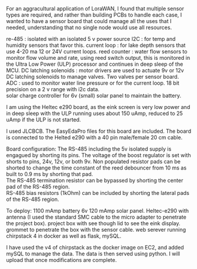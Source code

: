 For an aggracultural application of LoraWAN, I found that multiple sensor types are required, and rather than building PCBs to handle each case, I wanted to have a sensor board that could manage all the uses that I needed, understanding that no single node would use all resources.  

re-485 : isolated with an isolated 5 v power source
I2C : for temp and  humidity sensors that favor this.
current loop : for lake depth sensors that use 4-20 ma 12 or 24V current loops.
reed counter : water flow sensors to monitor flow volume and rate, using reed switch output, this is monitored in the Ultra Low Power (ULP) processor and continues in deep sleep of the MCU.
DC latching solenoids : motor drivers are used to actuate 9v or 12v DC latching solenoids to manage valves.  Two valves per sensor board.  
ADC : used to monitor water line pressure or for the current loop.  18 bit precision on a 2 v range with i2c data.  
solar charge controller for 6v (small) solar panel to maintain the battery.

I am using the Heltec e290 board, as the eink screen is very low power and in deep sleep with the ULP running uses about 150 uAmp, reduced to 25 uAmp if the ULP is not  started.

I used JLCBCB.  The EasyEdaPro files for this board are included.  The board is connected to the Helted e290 with a 40 pin male/female 20 cm cable.  

Board configuration:
The RS-485 including the 5v isolated supply is engagued by shorting its pins.
The voltage of the boost regulator is set with shorts to pins, 24v, 12v, or both 9v.
Non populated resistor pads can be shorted to change the time constant of the reed debouncer from 10 ms as built to 0.9 ms by shorting that pad.  
The RS-485 termination resistor can be bypassed by shorting the center pad of the RS-485 region.  
RS-485 bias resistors (1kOhm) can be included by shorting the lateral pads of the RS-485 region.  

To deploy:
1100 mAmp battery
6v 120 mAmp solar panel.
Heltec-e290 with antenna (I used the standard SMC cable to the micro adapter to penetrate the project box).
project box with see though lid to see the eink display.
grommet to penetrate the box with the sensor cable.
web serever running chirpstack 4 in docker as well as flask, mySQL.

I have used the v4 of chirpstack as the docker image on EC2, and added mySQL to manage the data.  The data is then served using python.  I will upload that once modifications are complete.  
